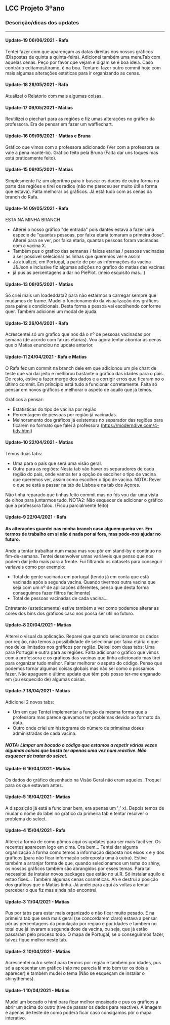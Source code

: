 ## LCC Projeto 3ºano

### Descrição/dicas dos updates
__________________________________________________________________________________________________

#### Update-19 06/06/2021  - Rafa
Tentei fazer com que aparençam as datas direitas nos nossos gráficos (Dispostas de quinta a quinta-feira).
Adicionei também uma menuTab com aquelas cenas. Peço por favor que vejam e digam se é boa ideia. Caso contrário editamos/tiramo, é na boa. Tentarei fazer outro commit hoje com mais algumas alterações estéticas para ir organizando as cenas. 


#### Update-18 28/05/2021  - Rafa
Atualizei o Relatorio com mais algumas coisas.

#### Update-17 09/05/2021  - Matias

Reutilizei o piechart para as regiões e fiz umas alterações no gráfico da professora.
Era de pensar em fazer um wafflechart.

#### Update-16 09/05/2021  - Matias e Bruna

Gráfico que vimos com a professora adicionado (Ver com a professora se vale a pena mantê-lo).
Gráfico feito pela Bruna (Falta dar uns toques mas está praticamente feito).

#### Update-15 09/05/2021  - Matias

Simplesmente fiz um algoritmo para ir buscar os dados de outra forma na parte das regiões e tirei os radios (não me pareceu ser muito útil a forma que estava). Falta melhorar os gráficos.
Já está tudo com as cenas da branch do Rafa.

#### Update-14 09/05/2021 - Rafa
ESTA NA MINHA BRANCH
* Alterei o nosso gráfico "de entrada" pois dantes estava a fazer uma especie de "quantas pessoas, por faixa etaria tomaram a primeira dose". Alterei para se ver, por faixa etaria, quantas pessoas foram vacinadas com a vacina X.
* Também pus o grafico das semanas / faixas etarias / pessoas vacinadas a ser possivel selecionar as linhas que queremos ver e assim
* Ja atualizei, em Portugal, a parte de por as informações da vacina J&Json e inclusive fiz algumas adições no grafico do matias das vacinas
* já pus as percentagens a dar no PiePlot. (meio esquisito mas...)


#### Update-13 08/05/2021 - Matias
Só criei mais um loadeddata2 para não estarmos a carregar sempre que mudamos de frame.
Mudei o funcionamento da visualização dos gráficos para paineis condicionais. Desta forma a pessoa vai escolhendo conforme quer. Também adicionei um modal de ajuda.

#### Update-12 26/04/2021 - Rafa
Acrescentei só um grafico que nos dá o nº de pessoas vacinadas por semana (de acordo com faixas etárias).
Vou agora tentar abordar as cenas que o Matias enunciou no update anterior.

#### Update-11 24/04/2021 - Rafa e Matias

O Rafa fez um commit na branch dele em que adicionou um pie chart de teste que vai dar jeito e melhorou bastante o gráfico das idades para o país.
De resto, estive a fazer merge dos dados e a corrigir erros que ficaram no o último commit.
Em príncipio está tudo a funcionar corretamente. Falta só pensar em novos gráficos e melhorar o aspeto de aquilo que já temos.

Gráficos a pensar:
   - Estatísticas do tipo de vacina por região
   - Percentagem de pessoas por região já vacinadas
   - Melhoramento dos gráficos já existentes no separador das regiões para ficarem no formato que falei á professora (https://moderndive.com/4-tidy.html)

#### Update-10 22/04/2021 - Matias

Temos duas tabs:
- Uma para o país que será uma visão geral.
- Outra para as regiões: Nesta tab vão haver os separadores de cada região do país, onde vamos ter a opção de escolher o tipo de vacina que queremos ver, assim como escolher o tipo de vacina. NOTA: Rever o que se está a passar na tab de Lisboa e na tab dos Açores.

Não tinha reparado que tinhas feito commit mas no fds vou dar uma vista de olhos para juntarmos tudo. 
NOTA2: Não esquecer de adicionar o gráfico que a professora falou. (Ficou parcialmente feito)

#### Update-9 22/04/2021 - Rafa

#### As alterações guardei nas minha branch caso alguem queira ver. Em termos de trabalho em si não é nada por aí fora, mas pode-nos ajudar no futuro.
Ando a tentar trabalhar num mapa mas vou pôr em stand-by e continuo no fim-de-semana. 
Tentei desenvolver umas variáveis que penso que nos podem dar jeito mais para a frente. Fui filtrando os datasets para conseguir variaveis como por exemplo:
* Total de gente vacinada em portugal (tendo já em conta que está vacinada após a segunda vacina. Quando tivermos outra vacina que seja com um nº de aplicações diferentes, penso que desta forma conseguimos fazer filtros facilmente)
* Total de pessoas vacinadas de cada vacina...

Entretanto (esteticamente) estive também a ver como podemos alterar as cores dos bins dos graficos caso nos possa ser util no futuro.




#### Update-8 20/04/2021 - Matias

Alterei o visual da aplicação. 
Reparei que quando selecionamos os dados por região, não temos a possibilidade de selecionar por faixa etária o que nos deixa limitados nos gráficos por região.
Deixei com duas tabs: Uma para Portugal e outra para as regiões. Falta adicionar o gráfico que vimos com a professora e os gráficos das vacinas que tinha adicionado mas tirei para organizar tudo melhor.
Faltar melhorar o aspeto do código. Penso que podemos tornar algumas coisas globais mas não sei como o possamos fazer.
Não apaguem o último update que têm pois posso ter-me enganado em (ou esquecido de) algumas coisas.

#### Update-7 18/04/2021 - Matias

Adicionei 2 novos tabs:
   - Um em que Tentei implementar a função da mesma forma que a professora mas parece quevamos ter problemas devido ao formato da data.
   - Outro onde criei um histograma do número de primeiras doses administradas de cada vacina.

##### NOTA: Limpar um bocado o código que estamos a repetir várias vezes algumas coisas que basta ter apenas uma vez num reactive. Não esquecer de tratar do select.

#### Update-6 16/04/2021 - Matias

Os dados do gráfico desenhado na Visão Geral não eram aqueles. Troquei para os que estavam antes.

#### Update-5 16/04/2021 - Matias

A disposição já está a funcionar bem, era apenas um ';' x).
Depois temos de mudar o nome do label no gráfico da primeira tab e tentar resolver o problema do select.

#### Update-4 15/04/2021 - Rafa

Alterei a forma de como pômos aqui os updates para ser mais facil ver. Os recentes aparecem logo em cima.
Ora bem... Tentei dar alguma organização à forma como temos a informação disposta nos eixos x e y dos gráficos (para não ficar informação sobreposta uma à outra).
Estive também a arranjar forma de que, quando selecionamos um tema do shiny, os nossos gráficos também são abrangidos por esses temas. Para tal necessitei de instalar novos packages que estão no ui.R. Só instalar aquilo e estao fixes... Também algumas cenas cosméticas. Ah e destrui a posição dos graficos que o Matias tinha. Já andei para aqui às voltas a tentar perceber o que fiz mas ainda não encontrei.



#### Update-3 11/04/2021 - Matias

Pus por tabs para estar mais organizado e não ficar muito pesado. E na primeira tab que será mais geral (se concordarem claro) estava a pensar pôr as percentagens da população por regiao e por idades e também no total que já levaram a segunda dose da vacina, ou seja, que já estão passaram pelo proceso todo. O mapa de Portugal, se o conseguirmos fazer, talvez fique melhor neste tab.



#### Update-2 10/04/2021 - Matias

Acrescentei outro select para termos por região e também por idades, pus só a apresentar um gráfico (não me parecia lá mto bem ter os dois a aparecer) e também mudei o tema
(Não se esqueçam de instalar o shinythemes).



#### Update-1 10/04/2021 - Matias

Mudei um bocado o html para ficar melhor encaixado e pus os gráficos a abrir um acima do outro (tive de passar os dados para reactive).
A imagem é apenas de teste de como poderá ficar caso consigamos pôr o mapa interativo.
